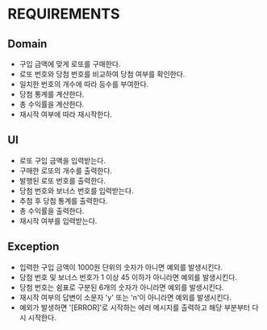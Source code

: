 # REQUIREMENTS

## Domain

- 구입 금액에 맞게 로또를 구매한다.
- 로또 번호와 당첨 번호를 비교하여 당첨 여부를 확인한다.
- 일치한 번호의 개수에 따라 등수를 부여한다.
- 당첨 통계를 계산한다.
- 총 수익률을 계산한다.
- 재시작 여부에 따라 재시작한다.

## UI

- 로또 구입 금액을 입력받는다.
- 구매한 로또의 개수를 출력한다.
- 발행된 로또 번호를 출력한다.
- 당첨 번호와 보너스 번호를 입력받는다.
- 추첨 후 당첨 통계를 출력한다.
- 총 수익률을 출력한다.
- 재시작 여부를 입력받는다.

## Exception

- 입력한 구입 금액이 1000원 단위의 숫자가 아니면 예외를 발생시킨다.
- 당첨 번호 및 보너스 번호가 1 이상 45 이하가 아니라면 예외를 발생시킨다.
- 당첨 번호는 쉼표로 구분된 6개의 숫자가 아니라면 예외를 발생시킨다.
- 재시작 여부의 답변이 소문자 'y' 또는 'n'이 아니라면 예외를 발생시킨다.
- 예외가 발생하면 '[ERROR]'로 시작하는 에러 메시지를 출력하고 해당 부분부터 다시 시작한다.
